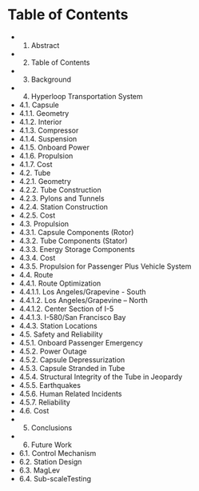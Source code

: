 # Table of Contents

- 1. Abstract
- 2. Table of Contents 
- 3. Background 
- 4. Hyperloop Transportation System
- 4.1. Capsule
- 4.1.1. Geometry 
- 4.1.2. Interior
- 4.1.3. Compressor
- 4.1.4. Suspension
- 4.1.5. Onboard Power  
- 4.1.6. Propulsion 
- 4.1.7. Cost
- 4.2. Tube 
- 4.2.1. Geometry 
- 4.2.2. Tube Construction
- 4.2.3. Pylons and Tunnels
- 4.2.4. Station Construction
- 4.2.5. Cost
- 4.3. Propulsion 
- 4.3.1. Capsule Components (Rotor) 
- 4.3.2. Tube Components (Stator)
- 4.3.3. Energy Storage Components
- 4.3.4. Cost
- 4.3.5. Propulsion for Passenger Plus Vehicle System 
- 4.4. Route 
- 4.4.1. Route Optimization 
- 4.4.1.1. Los Angeles/Grapevine - South 
- 4.4.1.2. Los Angeles/Grapevine – North 
- 4.4.1.2. Center Section of I-5 
- 4.4.1.3. I-580/San Francisco Bay
- 4.4.3. Station Locations 
- 4.5. Safety and Reliability 
- 4.5.1. Onboard Passenger Emergency
- 4.5.2. Power Outage 
- 4.5.2. Capsule Depressurization 
- 4.5.3. Capsule Stranded in Tube
- 4.5.4. Structural Integrity of the Tube in Jeopardy
- 4.5.5. Earthquakes 
- 4.5.6. Human Related Incidents 
- 4.5.7. Reliability
- 4.6. Cost
- 5. Conclusions 
- 6. Future Work 
- 6.1. Control Mechanism
- 6.2. Station Design
- 6.3. MagLev
- 6.4. Sub-scaleTesting